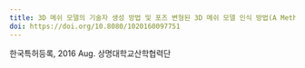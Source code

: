```yaml
---
title: 3D 메쉬 모델의 기술자 생성 방법 및 포즈 변형된 3D 메쉬 모델 인식 방법(A Method For Generating A Discriptor Of 3D Mesh Model And A Method For identifying a Pose-Transformed 3D Mesh Model)
doi: https://doi.org/10.8080/1020160097751
---
```


<!--
    이 곳에 저널과 연월, 그리고 저자를 적습니다. 저자 중 연구실 멤버는 볼드체로 표시합니다.
    (볼드체 표기방법: **두 개의 별표로 둘러 쌈**)
-->

한국특허등록, 2016 Aug.
상명대학교산학협력단
